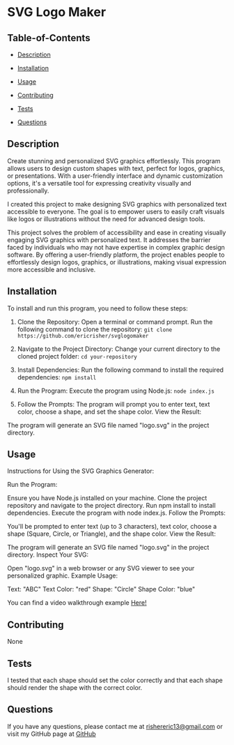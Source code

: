 
  # SVG Logo Maker

  

   ## Table-of-Contents

  * [Description](#description)
  * [Installation](#installation)
  * [Usage](#usage)
  
  * [Contributing](#contributing)
  * [Tests](#tests)
  * [Questions](#questions)
 

  ## Description
  Create stunning and personalized SVG graphics effortlessly. This program allows users to design custom shapes with text, perfect for logos, graphics, or presentations. With a user-friendly interface and dynamic customization options, it's a versatile tool for expressing creativity visually and professionally.

  I created this project to make designing SVG graphics with personalized text accessible to everyone. The goal is to empower users to easily craft visuals like logos or illustrations without the need for advanced design tools.

  This project solves the problem of accessibility and ease in creating visually engaging SVG graphics with personalized text. It addresses the barrier faced by individuals who may not have expertise in complex graphic design software. By offering a user-friendly platform, the project enables people to effortlessly design logos, graphics, or illustrations, making visual expression more accessible and inclusive.
 

  ## Installation
  To install and run this program, you need to follow these steps:

1. Clone the Repository:
Open a terminal or command prompt.
Run the following command to clone the repository:
`git clone https://github.com/ericrisher/svglogomaker`

2. Navigate to the Project Directory:
Change your current directory to the cloned project folder:
`cd your-repository`

3. Install Dependencies:
Run the following command to install the required dependencies:
`npm install`

4. Run the Program:
Execute the program using Node.js:
`node index.js`

5. Follow the Prompts:
The program will prompt you to enter text, text color, choose a shape, and set the shape color.
View the Result:

The program will generate an SVG file named "logo.svg" in the project directory.

  ## Usage
  Instructions for Using the SVG Graphics Generator:

Run the Program:

Ensure you have Node.js installed on your machine.
Clone the project repository and navigate to the project directory.
Run npm install to install dependencies.
Execute the program with node index.js.
Follow the Prompts:

You'll be prompted to enter text (up to 3 characters), text color, choose a shape (Square, Circle, or Triangle), and the shape color.
View the Result:

The program will generate an SVG file named "logo.svg" in the project directory.
Inspect Your SVG:

Open "logo.svg" in a web browser or any SVG viewer to see your personalized graphic.
Example Usage:

Text: "ABC"
Text Color: "red"
Shape: "Circle"
Shape Color: "blue"

  You can find a video walkthrough example [Here!](https://drive.google.com/file/d/16CphnF9tCw1JTYQzQXgMRkt6OoMKprGt/view?usp=sharing)

  ## Contributing
  None

  ## Tests
  I tested that each shape should set the color correctly and that each shape should render the shape with the correct color.

  ## Questions
  If you have any questions, please contact me at 
  rishereric13@gmail.com
  or visit my GitHub page at
  [GitHub](https://github.com/ericrisher)


